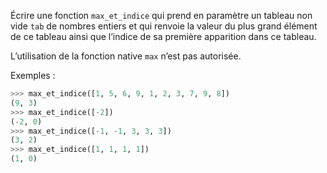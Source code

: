 Écrire une fonction `max_et_indice` qui prend en paramètre un tableau non vide `tab` de
nombres entiers et qui renvoie la valeur du plus grand élément de ce tableau ainsi que
l’indice de sa première apparition dans ce tableau.

L’utilisation de la fonction native `max` n’est pas autorisée.

Exemples :

```python
>>> max_et_indice([1, 5, 6, 9, 1, 2, 3, 7, 9, 8])
(9, 3)
>>> max_et_indice([-2])
(-2, 0)
>>> max_et_indice([-1, -1, 3, 3, 3])
(3, 2)
>>> max_et_indice([1, 1, 1, 1])
(1, 0)
```